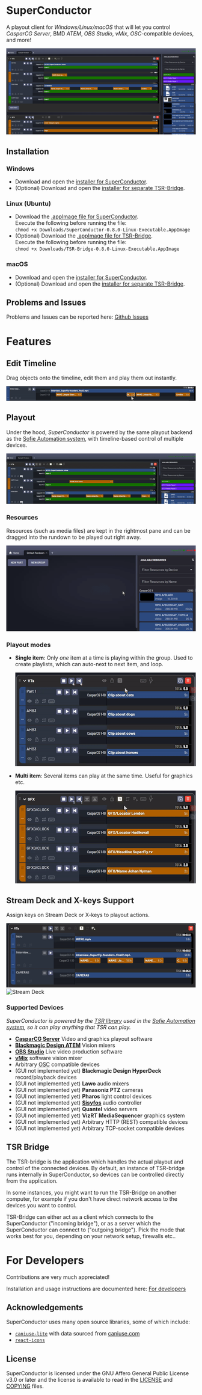 # SuperConductor

A playout client for _Windows/Linux/macOS_ that will let you control _CasparCG&nbsp;Server_, BMD&nbsp;_ATEM_, _OBS&nbsp;Studio_, _vMix_, _OSC_-compatible devices, and more!

![Screenshot](/doc/img/screenshot0.png)

## Installation

### Windows

- Download and open the [installer for SuperConductor](https://github.com/SuperFlyTV/SuperConductor/releases/download/v0.8.0/SuperConductor-0.8.0-Windows-Installer.exe).
- (Optional) Download and open the [installer for separate TSR-Bridge](https://github.com/SuperFlyTV/SuperConductor/releases/download/v0.8.0/TSR-Bridge-0.8.0-Windows-Installer.exe).

### Linux (Ubuntu)

- Download the [.appImage file for SuperConductor](https://github.com/SuperFlyTV/SuperConductor/releases/download/v0.8.0/SuperConductor-0.8.0-Linux-Executable.AppImage).<br/>
  Execute the following before running the file:<br/>
  `chmod +x Downloads/SuperConductor-0.8.0-Linux-Executable.AppImage`
- (Optional) Download the [.appImage file for TSR-Bridge](https://github.com/SuperFlyTV/SuperConductor/releases/download/v0.8.0/TSR-Bridge-0.8.0-Linux-Executable.AppImage).<br/>
  Execute the following before running the file:<br/>
  `chmod +x Downloads/TSR-Bridge-0.8.0-Linux-Executable.AppImage`

### macOS

- Download and open the [installer for SuperConductor](https://github.com/SuperFlyTV/SuperConductor/releases/download/v0.8.0/SuperConductor-0.8.0-macOS-Installer.dmg).
- (Optional) Download and open the [installer for separate TSR-Bridge](https://github.com/SuperFlyTV/SuperConductor/releases/download/v0.8.0/TSR-Bridge-0.8.0-macOS-Installer.dmg).

## Problems and Issues

Problems and Issues can be reported here: [Github Issues](https://github.com/SuperFlyTV/SuperConductor/issues)

# Features

## Edit Timeline

Drag objects onto the timeline, edit them and play them out instantly.

![Edit timeline](/doc/img/edit-timeline.gif)

## Playout

Under the hood, _SuperConductor_ is powered by the same playout backend as the [Sofie Automation system](https://www.sofieautomation.com/), with timeline-based control of multiple devices.

![Timeline playout](/doc/img/intro0.gif)

### Resources

Resources (such as media files) are kept in the rightmost pane and can be dragged into the rundown to be played out right away.

![Resource pane](/doc/img/resource-pane.gif)

### Playout modes

- **Single item**: Only _one_ item at a time is playing within the group. Used to create playlists, which can auto-next to next item, and loop.

  ![Play mode single](/doc/img/play-mode-single.gif)

- **Multi item**: Several items can play at the same time. Useful for graphics etc.

  ![Play mode multi](/doc/img/play-mode-multi.gif)

## Stream&nbsp;Deck and X-keys Support

Assign keys on Stream&nbsp;Deck or X-keys to playout actions.

![Stream Deck GUI](/doc/img/streamdeck-GUI.gif) ![Stream Deck](/doc/img/streamdeck.gif)

### Supported Devices

_SuperConductor is powered by the [TSR library](https://github.com/nrkno/sofie-timeline-state-resolver) used in the [Sofie Automation system](https://www.sofieautomation.com/), so it can play anything that TSR can play._

- **[CasparCG&nbsp;Server](https://casparcg.com/)** Video and graphics playout software
- **[Blackmagic Design ATEM](https://www.blackmagicdesign.com/products)** Vision mixers
- **[OBS Studio](https://obsproject.com/)** Live video production software
- **[vMix](https://www.vmix.com/)** software vision mixer
- Arbitrary [OSC](https://en.wikipedia.org/wiki/Open_Sound_Control) compatible devices
- (GUI not implemented yet) **Blackmagic Design HyperDeck** record/playback devices
- (GUI not implemented yet) **Lawo** audio mixers
- (GUI not implemented yet) **Panasoniz PTZ** cameras
- (GUI not implemented yet) **Pharos** light control devices
- (GUI not implemented yet) **[Sisyfos](https://github.com/olzzon/sisyfos-audio-controller)** audio controller
- (GUI not implemented yet) **Quantel** video servers
- (GUI not implemented yet) **VizRT MediaSequencer** graphics system
- (GUI not implemented yet) Arbitrary HTTP (REST) compatible devices
- (GUI not implemented yet) Arbitrary TCP-socket compatible devices

## TSR Bridge

The TSR-bridge is the application which handles the actual playout and control of the connected devices. By default, an instance of TSR-bridge runs internally in SuperConductor, so devices can be controlled directly from the application.

In some instances, you might want to run the TSR-Bridge on another computer, for example if you don't have direct network access to the devices you want to control.

TSR-Bridge can either act as a client which connects to the SuperConductor ("incoming bridge"), or as a server which the SuperConductor can connect to ("outgoing bridge"). Pick the mode that works best for you, depending on your network setup, firewalls etc..

# For Developers

Contributions are very much appreciated!

Installation and usage instructions are documented here: [For developers](/doc/FOR_DEVELOPERS.md)

## Acknowledgements

SuperConductor uses many open source libraries, some of which include:

- [`caniuse-lite`](https://github.com/browserslist/caniuse-lite) with data sourced from [caniuse.com](https://caniuse.com)
- [`react-icons`](https://github.com/react-icons/react-icons)

## License

SuperConductor is licensed under the GNU Affero General Public License v3.0 or later and the license is available to read in the [LICENSE](LICENSE) and [COPYING](COPYING) files.
